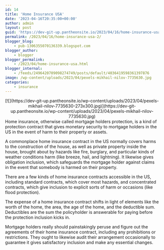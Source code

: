 ```yaml
---
id: 14
title: 'Home Insurance USA'
date: '2023-04-16T20:35:00+00:00'
author: admin
layout: post
guid: 'https://dev-git-up.pantheonsite.io/2023/04/16/home-insurance-usa-2/'
permalink: /2023/04/16/home-insurance-usa-2/
blogger_blog:
    - pub-1306355070136339.blogspot.com
blogger_author:
    - blogger
blogger_permalink:
    - /2023/04/home-insurance-usa.html
blogger_internal:
    - /feeds/2496420709098274749/posts/default/4036419598361397876
image: /wp-content/uploads/2023/04/pexels-mikhail-nilov-7735630.jpg
categories:
    - insurance
---
```


<div style="clear: both; text-align: center;">[![](https://dev-git-up.pantheonsite.io/wp-content/uploads/2023/04/pexels-mikhail-nilov-7735630-273x300.jpg)](https://dev-git-up.pantheonsite.io/wp-content/uploads/2023/04/pexels-mikhail-nilov-7735630.jpg)</div>Home insurance, otherwise called mortgage holders protection, is a kind of protection contract that gives monetary security to mortgage holders in the US in the event of harm to their property or assets.

A commonplace home insurance contract in the US normally covers harms to the construction of the house, as well as private property inside the house, brought about by hazards like fire, burglary, and particular kinds of weather conditions harm (like breeze, hail, and lightning). It likewise gives obligation inclusion, which safeguards the mortgage holder against claims in the event that somebody is harmed on their property.

There are a few kinds of home insurance contracts accessible in the US, including standard contracts, which cover most hazards, and concentrated contracts, which give inclusion to explicit sorts of harm or occasions (like flood protection).

The expense of a home insurance contract shifts in light of elements like the worth of the home, the area, the age of the home, and the deductible sum. Deductibles are the sum the policyholder is answerable for paying before the protection inclusion kicks in.

Mortgage holders really should painstakingly peruse and figure out the agreements of their home insurance contract, including any prohibitions or restrictions. They ought to likewise audit their arrangement occasionally to guarantee it gives satisfactory inclusion and make any essential changes.